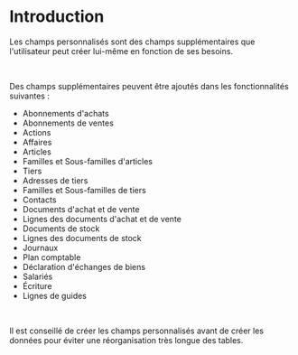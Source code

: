 # Introduction

Les champs personnalisés sont des champs supplémentaires que l'utilisateur 
 peut créer lui-même en fonction de ses besoins.


 


Des champs supplémentaires peuvent être ajoutés dans les fonctionnalités 
 suivantes :


* Abonnements 
 d'achats
* Abonnements de 
 ventes
* Actions
* Affaires
* Articles
* Familles et Sous-familles 
 d'articles
* Tiers
* Adresses de tiers
* Familles et Sous-familles 
 de tiers
* Contacts
* Documents d'achat 
 et de vente
* Lignes des documents 
 d'achat et de vente
* Documents de stock
* Lignes des documents 
 de stock
* Journaux
* Plan comptable
* Déclaration d'échanges 
 de biens
* Salariés
* Écriture
* Lignes de guides


 


Il est conseillé de créer les champs 
 personnalisés avant de créer les données 
 pour éviter une réorganisation très longue des tables.


